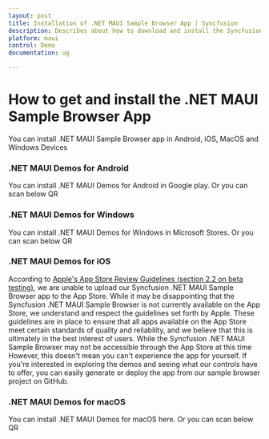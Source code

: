 ```yaml
---
layout: post
title: Installation of .NET MAUI Sample Browser App | Syncfusion
description: Describes about how to download and install the Syncfusion .NET MAUI Sample Browser App in each platform
platform: maui
control: Demo
documentation: ug

---
```


# How to get and install the .NET MAUI Sample Browser App

You can install .NET MAUI Sample Browser app in Android, iOS, MacOS and Windows Devices

### .NET MAUI Demos for Android
You can install .NET MAUI Demos for Android in Google play. Or you can scan below QR

### .NET MAUI Demos for Windows
You can install .NET MAUI Demos for Windows in Microsoft Stores. Or you can scan below QR

### .NET MAUI Demos for iOS
According to [Apple's App Store Review Guidelines (section 2.2 on beta testing)](https://developer.apple.com/app-store/review/guidelines/#performance), we are unable to upload our Syncfusion .NET MAUI Sample Browser app to the App Store. While it may be disappointing that the Syncfusion .NET MAUI Sample Browser is not currently available on the App Store, we understand and respect the guidelines set forth by Apple. These guidelines are in place to ensure that all apps available on the App Store meet certain standards of quality and reliability, and we believe that this is ultimately in the best interest of users. While the Syncfusion .NET MAUI Sample Browser may not be accessible through the App Store at this time However, this doesn't mean you can't experience the app for yourself. If you're interested in exploring the demos and seeing what our controls have to offer, you can easily generate or deploy the app from our sample browser project on GitHub.

### .NET MAUI Demos for macOS
You can install .NET MAUI Demos for macOS here. Or you can scan below QR 
